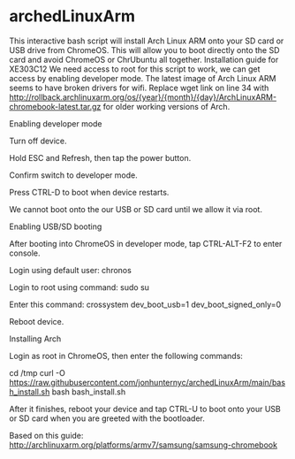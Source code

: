 # archedLinuxArm

This interactive bash script will install Arch Linux ARM onto your SD card or USB drive from ChromeOS. This will allow you to boot directly onto the SD card and avoid ChromeOS or ChrUbuntu all together.
Installation guide for XE303C12
We need access to root for this script to work, we can get access by enabling developer mode.
The latest image of Arch Linux ARM seems to have broken drivers for wifi. Replace wget link on line 34 with http://rollback.archlinuxarm.org/os/{year}/{month}/{day}/ArchLinuxARM-chromebook-latest.tar.gz for older working versions of Arch.

Enabling developer mode

Turn off device.

Hold ESC and Refresh, then tap the power button.

Confirm switch to developer mode.

Press CTRL-D to boot when device restarts.

We cannot boot onto the our USB or SD card until we allow it via root.

Enabling USB/SD booting

After booting into ChromeOS in developer mode, tap CTRL-ALT-F2 to enter console.

Login using default user: chronos

Login to root using command: sudo su

Enter this command: crossystem dev_boot_usb=1 dev_boot_signed_only=0

Reboot device.

Installing Arch

Login as root in ChromeOS, then enter the following commands:

cd /tmp
curl -O https://raw.githubusercontent.com/jonhunternyc/archedLinuxArm/main/bash_install.sh
bash bash_install.sh

After it finishes, reboot your device and tap CTRL-U to boot onto your USB or SD card when you are greeted with the bootloader.

Based on this guide: http://archlinuxarm.org/platforms/armv7/samsung/samsung-chromebook
